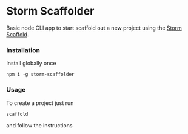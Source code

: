 # Storm Scaffolder

Basic node CLI app to start scaffold out a new project using the [Storm Scaffold](https://github.com/stormid/storm-scaffold).

### Installation
Install globally once
```
npm i -g storm-scaffolder
```

### Usage
To create a project just run
```
scaffold
```
and follow the instructions
